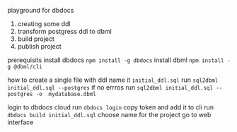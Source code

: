 playground for dbdocs 

1. creating some ddl 
2. transform postgress ddl to dbml 
3. build project 
4. publish project 



prerequisits
install dbdocs  `npm install -g dbdocs`
install dbml    `npm install -g @dbml/cli` 

how to 
create a single file with ddl name it `initial_ddl.sql`
run `sql2dbml initial_ddl.sql --postgres`
if no errros
run `sql2dbml initial_ddl.sql --postgres -o  mydatabase.dbml`

login to dbdocs cloud 
run `dbdocs login` 
copy token and add it to cli 
run `dbdocs build initial_ddl.sql`
choose name for the project 
go to web interface 

